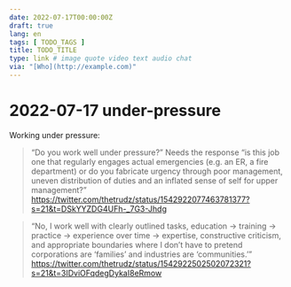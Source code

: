 ```yaml
---
date: 2022-07-17T00:00:00Z
draft: true
lang: en
tags: [ TODO_TAGS ]
title: TODO_TITLE
type: link # image quote video text audio chat
via: "[Who](http://example.com)"
---
```



# 2022-07-17 under-pressure


Working under pressure:

> “Do you work well under pressure?” Needs the response “is this job one that regularly engages actual emergencies (e.g. an ER, a fire department) or do you fabricate urgency through poor management, uneven distribution of duties and an inflated sense of self for upper management?”
https://twitter.com/thetrudz/status/1542922077463781377?s=21&t=DSkYYZDG4UFh-_7G3-Jhdg

> “No, I work well with clearly outlined tasks, education → training → practice → experience over time → expertise, constructive criticism, and appropriate boundaries where I don’t have to pretend corporations are ‘families’ and industries are ‘communities.’”
https://twitter.com/thetrudz/status/1542922502502072321?s=21&t=3IDviOFqdegDykaI8eRmow

